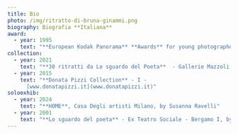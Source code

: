 ```yaml
---
title: Bio
photo: /img/ritratto-di-bruna-ginammi.png
biography: Biografia **Italiana**
award:
  - year: 1995
    text: "**European Kodak Panorama** **Awards** for young photographer  Arles"
collection:
  - year: 2021
    text: "**30 ritratti da Lo sguardo del Poeta**  - Gallerie Mazzoli Modena - I"
  - year: 2015
    text: "**Donata Pizzi Collection** - I -
      [www.donatapizzi.it](www.donatapizzi.it)"
soloexhib:
  - year: 2024
    text: "**HOME**, Casa Degli artisti Milano, by Susanna Ravelli"
  - year: 2001
    text: "**Lo sguardo del poeta** - Ex Teatro Sociale - Bergamo I, by Mario Cresci"
---
```

